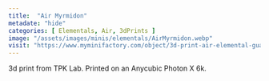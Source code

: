 ```yaml
---
title:  "Air Myrmidon"
metadate: "hide"
categories: [ Elementals, Air, 3dPrints ]
image: "/assets/images/minis/elementals/AirMyrmidon.webp"
visit: "https://www.myminifactory.com/object/3d-print-air-elemental-guard-198067"
---
```

3d print from TPK Lab. 
Printed on an Anycubic Photon X 6k.